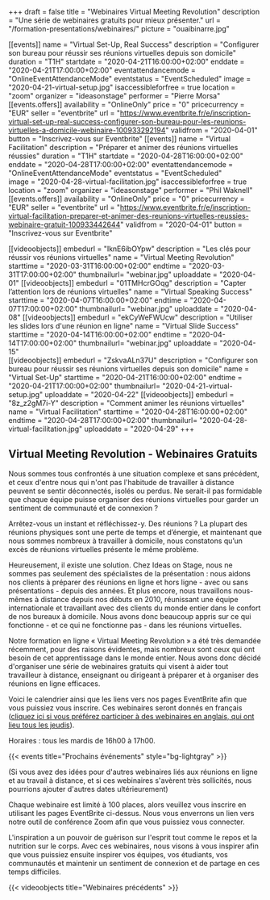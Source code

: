 +++
draft 			= false
title 			= "Webinaires Virtual Meeting Revolution"
description		= "Une série de webinaires gratuits pour mieux présenter."
url	 			= "/formation-presentations/webinaires/"
picture			= "ouaibinarre.jpg"

[[events]]
	name		= "Virtual Set-Up, Real Success"
	description	= "Configurer son bureau pour réussir ses réunions virtuelles depuis son domicile"
	duration	= "T1H"
	startdate	= "2020-04-21T16:00:00+02:00"
	enddate		= "2020-04-21T17:00:00+02:00"
	eventattendancemode = "OnlineEventAttendanceMode"
	eventstatus	= "EventScheduled"
	image		= "2020-04-21-virtual-setup.jpg"
	isaccessibleforfree = true
	location		= "zoom"
	organizer	= "ideasonstage"
	performer	= "Pierre Morsa"
	[[events.offers]]
		availability = "OnlineOnly"
		price = "0"
		pricecurrency = "EUR"
		seller = "eventbrite"
		url = "https://www.eventbrite.fr/e/inscription-virtual-set-up-real-success-configurer-son-bureau-pour-les-reunions-virtuelles-a-domicile-webinaire-100933292194"
		validfrom = "2020-04-01"
		button = "Inscrivez-vous sur Eventbrite"
[[events]]
	name		= "Virtual Facilitation"
	description	= "Préparer et animer des réunions virtuelles réussies"
	duration	= "T1H"
	startdate	= "2020-04-28T16:00:00+02:00"
	enddate		= "2020-04-28T17:00:00+02:00"
	eventattendancemode = "OnlineEventAttendanceMode"
	eventstatus	= "EventScheduled"		
	image		= "2020-04-28-virtual-facilitation.jpg"
	isaccessibleforfree = true
	location		= "zoom"
	organizer	= "ideasonstage"
	performer	= "Phil Waknell"
	[[events.offers]]
		availability = "OnlineOnly"
		price = "0"
		pricecurrency = "EUR"
		seller = "eventbrite"
		url = "https://www.eventbrite.fr/e/inscription-virtual-facilitation-preparer-et-animer-des-reunions-virtuelles-reussies-webinaire-gratuit-100933442644"
		validfrom = "2020-04-01"
		button = "Inscrivez-vous sur Eventbrite"
				
[[videoobjects]]
	embedurl		= "IknE6ibOYpw"
	description	= "Les clés pour réussir vos réunions virtuelles"
	name		= "Virtual Meeting Revolution"
	starttime	= "2020-03-31T16:00:00+02:00"
	endtime		= "2020-03-31T17:00:00+02:00"
	thumbnailurl= "webinar.jpg"
	uploaddate	= "2020-04-01"
[[videoobjects]]
	embedurl		= "01TMHcrGOqg"
	description	= "Capter l’attention lors de réunions virtuelles"
	name		= "Virtual Speaking Success"
	starttime	= "2020-04-07T16:00:00+02:00"
	endtime		= "2020-04-07T17:00:00+02:00"
	thumbnailurl= "webinar.jpg"
	uploaddate	= "2020-04-08"
[[videoobjects]]
	embedurl		= "ekCyWeFWUcw"
	description	= "Utiliser les slides lors d'une réunion en ligne"
	name		= "Virtual Slide Success"
	starttime	= "2020-04-14T16:00:00+02:00"
	endtime		= "2020-04-14T17:00:00+02:00"
	thumbnailurl= "webinar.jpg"
	uploaddate	= "2020-04-15"	
[[videoobjects]]
	embedurl		= "ZskvaALn37U"
	description	= "Configurer son bureau pour réussir ses réunions virtuelles depuis son domicile"
	name		= "Virtual Set-Up"
	starttime	= "2020-04-21T16:00:00+02:00"
	endtime		= "2020-04-21T17:00:00+02:00"
	thumbnailurl= "2020-04-21-virtual-setup.jpg"
	uploaddate	= "2020-04-22"
[[videoobjects]]
	embedurl		= "8z_z2gM7i-Y"
	description	= "Comment animer les réunions virtuelles"
	name		= "Virtual Facilitation"
	starttime	= "2020-04-28T16:00:00+02:00"
	endtime		= "2020-04-28T17:00:00+02:00"
	thumbnailurl= "2020-04-28-virtual-facilitation.jpg"
	uploaddate	= "2020-04-29"
+++

## Virtual Meeting Revolution - Webinaires Gratuits

Nous sommes tous confrontés à une situation complexe et sans précédent, et ceux d'entre nous qui n'ont pas l'habitude de travailler à distance peuvent se sentir déconnectés, isolés ou perdus. Ne serait-il pas formidable que chaque équipe puisse organiser des réunions virtuelles pour garder un sentiment de communauté et de connexion ?

Arrêtez-vous un instant et réfléchissez-y. Des réunions ? La plupart des réunions physiques sont une perte de temps et d’énergie, et maintenant que nous sommes nombreux à travailler à domicile, nous constatons qu’un excès de réunions virtuelles présente le même problème.

Heureusement, il existe une solution. Chez Ideas on Stage, nous ne sommes pas seulement des spécialistes de la présentation : nous aidons nos clients à préparer des réunions en ligne et hors ligne - avec ou sans présentations - depuis des années. Et plus encore, nous travaillons nous-mêmes à distance depuis nos débuts en 2010, réunissant une équipe internationale et travaillant avec des clients du monde entier dans le confort de nos bureaux à domicile. Nous avons donc beaucoup appris sur ce qui fonctionne - et ce qui ne fonctionne pas - dans les réunions virtuelles.

Notre formation en ligne « Virtual Meeting Revolution » a été très demandée récemment, pour des raisons évidentes, mais nombreux sont ceux qui ont besoin de cet apprentissage dans le monde entier. Nous avons donc décidé d'organiser une série de webinaires gratuits qui visent à aider tout travailleur à distance, enseignant ou dirigeant à préparer et à organiser des réunions en ligne efficaces.

Voici le calendrier ainsi que les liens vers nos pages EventBrite afin que vous puissiez vous inscrire. Ces webinaires seront donnés en français ([cliquez ici si vous préférez participer à des webinaires en anglais, qui ont lieu tous les jeudis](https://www.ideasonstage.com/presentations-training/webinars/)).

Horaires : tous les mardis de 16h00 à 17h00.

{{< events title="Prochains événements" style="bg-lightgray" >}}

(Si vous avez des idées pour d'autres webinaires liés aux réunions en ligne et au travail à distance, et si ces webinaires s'avèrent très sollicités, nous pourrions ajouter d'autres dates ultérieurement)

Chaque webinaire est limité à 100 places, alors veuillez vous inscrire en utilisant les pages EventBrite ci-dessus. Nous vous enverrons un lien vers notre outil de conférence Zoom afin que vous puissiez vous connecter.

L'inspiration a un pouvoir de guérison sur l'esprit tout comme le repos et la nutrition sur le corps. Avec ces webinaires, nous visons à vous inspirer afin que vous puissiez ensuite inspirer vos équipes, vos étudiants, vos communautés et maintenir un sentiment de connexion et de partage en ces temps difficiles.

{{< videoobjects title="Webinaires précédents" >}}
